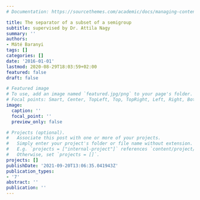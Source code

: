 ```yaml
---
# Documentation: https://sourcethemes.com/academic/docs/managing-content/

title: The separator of a subset of a semigroup
subtitle: supervised by Dr. Attila Nagy
summary: ''
authors:
- Máté Baranyi
tags: []
categories: []
date: '2016-01-01'
lastmod: 2020-08-29T18:03:59+02:00
featured: false
draft: false

# Featured image
# To use, add an image named `featured.jpg/png` to your page's folder.
# Focal points: Smart, Center, TopLeft, Top, TopRight, Left, Right, BottomLeft, Bottom, BottomRight.
image:
  caption: ''
  focal_point: ''
  preview_only: false

# Projects (optional).
#   Associate this post with one or more of your projects.
#   Simply enter your project's folder or file name without extension.
#   E.g. `projects = ["internal-project"]` references `content/project/deep-learning/index.md`.
#   Otherwise, set `projects = []`.
projects: []
publishDate: '2021-09-20T13:06:35.041943Z'
publication_types:
- '7'
abstract: ''
publication: ''
---
```

